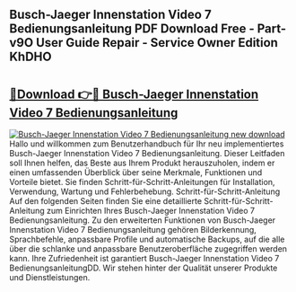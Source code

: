 ## Busch-Jaeger Innenstation Video 7 Bedienungsanleitung PDF Download Free - Part-v9O User Guide Repair - Service Owner Edition KhDHO

# <h2><a href="http://df5e9d4.blite.top/?on=Busch-Jaeger+Innenstation+Video+7+Bedienungsanleitung">🔗Download 👉🔴 Busch-Jaeger Innenstation Video 7 Bedienungsanleitung</a></h2>

[![Busch-Jaeger Innenstation Video 7 Bedienungsanleitung new download](https://i.imgur.com/lujVjoI.png)](http://df5e9d4.blite.top/?on=Busch-Jaeger+Innenstation+Video+7+Bedienungsanleitung)
Hallo und willkommen zum Benutzerhandbuch für Ihr neu implementiertes Busch-Jaeger Innenstation Video 7 Bedienungsanleitung. Dieser Leitfaden soll Ihnen helfen, das Beste aus Ihrem Produkt herauszuholen, indem er einen umfassenden Überblick über seine Merkmale, Funktionen und Vorteile bietet. Sie finden Schritt-für-Schritt-Anleitungen für Installation, Verwendung, Wartung und Fehlerbehebung. Schritt-für-Schritt-Anleitung Auf den folgenden Seiten finden Sie eine detaillierte Schritt-für-Schritt-Anleitung zum Einrichten Ihres Busch-Jaeger Innenstation Video 7 Bedienungsanleitung. Zu den erweiterten Funktionen von Busch-Jaeger Innenstation Video 7 Bedienungsanleitung gehören Bilderkennung, Sprachbefehle, anpassbare Profile und automatische Backups, auf die alle über die schlanke und anpassbare Benutzeroberfläche zugegriffen werden kann. Ihre Zufriedenheit ist garantiert Busch-Jaeger Innenstation Video 7 BedienungsanleitungDD. Wir stehen hinter der Qualität unserer Produkte und Dienstleistungen.
